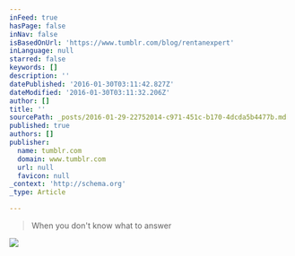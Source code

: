 ```yaml
---
inFeed: true
hasPage: false
inNav: false
isBasedOnUrl: 'https://www.tumblr.com/blog/rentanexpert'
inLanguage: null
starred: false
keywords: []
description: ''
datePublished: '2016-01-30T03:11:42.827Z'
dateModified: '2016-01-30T03:11:32.206Z'
author: []
title: ''
sourcePath: _posts/2016-01-29-22752014-c971-451c-b170-4dcda5b4477b.md
published: true
authors: []
publisher:
  name: tumblr.com
  domain: www.tumblr.com
  url: null
  favicon: null
_context: 'http://schema.org'
_type: Article

---
```

> When you don't know what to answer

![](https://s3-us-west-2.amazonaws.com/the-grid-img/p/465b1a121734acada2e3b0739727efc14872e004.gif)